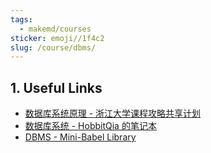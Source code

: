 ```yaml
---
tags:
  - makemd/courses
sticker: emoji//1f4c2
slug: /course/dbms/
---
```


## 1. Useful Links

- [数据库系统原理 - 浙江大学课程攻略共享计划](https://qsctech.github.io/zju-icicles/%E6%95%B0%E6%8D%AE%E5%BA%93%E7%B3%BB%E7%BB%9F%E5%8E%9F%E7%90%86/)
- [数据库系统 - HobbitQia 的笔记本](https://note.hobbitqia.cc/DB/)
- [DBMS - Mini-Babel Library](https://ruoxining.github.io/notebook/docs/1-cs/database/)
